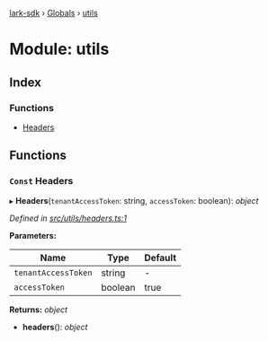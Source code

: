 [lark-sdk](../README.md) › [Globals](../globals.md) › [utils](utils.md)

# Module: utils

## Index

### Functions

* [Headers](utils.md#const-headers)

## Functions

### `Const` Headers

▸ **Headers**(`tenantAccessToken`: string, `accessToken`: boolean): *object*

*Defined in [src/utils/headers.ts:1](https://github.com/TbhT/lark-sdk/blob/e3605bb/src/utils/headers.ts#L1)*

**Parameters:**

Name | Type | Default |
------ | ------ | ------ |
`tenantAccessToken` | string | - |
`accessToken` | boolean | true |

**Returns:** *object*

* **headers**(): *object*
